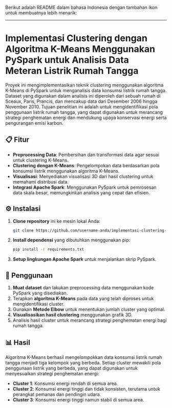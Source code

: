 Berikut adalah README dalam bahasa Indonesia dengan tambahan ikon untuk membuatnya lebih menarik:

---

# Implementasi Clustering dengan Algoritma K-Means Menggunakan PySpark untuk Analisis Data Meteran Listrik Rumah Tangga

Proyek ini mengimplementasikan teknik clustering menggunakan algoritma K-Means di PySpark untuk menganalisis data konsumsi listrik rumah tangga. Dataset yang digunakan dalam analisis ini diperoleh dari sebuah rumah di Sceaux, Paris, Prancis, dan mencakup data dari Desember 2006 hingga November 2010. Tujuan penelitian ini adalah untuk mengidentifikasi pola penggunaan listrik rumah tangga, yang dapat digunakan untuk merancang strategi penghematan energi dan mendukung upaya konservasi energi serta pengurangan emisi karbon.

## 📋 Fitur

- **Preprocessing Data**: Pembersihan dan transformasi data agar sesuai untuk clustering K-Means.
- **Clustering dengan K-Means**: Pengelompokan data berdasarkan pola konsumsi listrik menggunakan algoritma K-Means.
- **Visualisasi**: Menyediakan visualisasi 3D dari hasil clustering untuk memahami distribusi data.
- **Integrasi Apache Spark**: Menggunakan PySpark untuk pemrosesan data skala besar, memungkinkan analisis yang cepat dan efisien.

## ⚙️ Instalasi

1. **Clone repository** ini ke mesin lokal Anda:
    ```bash
    git clone https://github.com/username-anda/implementasi-clustering-kmeans-pyspark.git
    ```

2. **Install dependensi** yang dibutuhkan menggunakan pip:
    ```bash
    pip install -r requirements.txt
    ```

3. **Setup lingkungan Apache Spark** untuk menjalankan skrip PySpark.

## 🚀 Penggunaan

1. **Muat dataset** dan lakukan preprocessing data menggunakan kode PySpark yang disediakan.
2. Terapkan **algoritma K-Means** pada data yang telah diproses untuk mengidentifikasi cluster.
3. Gunakan **Metode Elbow** untuk menentukan jumlah cluster yang optimal.
4. **Visualisasikan hasil clustering** menggunakan grafik 3D.
5. Analisis hasil cluster untuk merancang strategi penghematan energi bagi rumah tangga.

## 📊 Hasil

Algoritma K-Means berhasil mengelompokkan data konsumsi listrik rumah tangga menjadi tiga kelompok yang berbeda. Setiap cluster mewakili pola penggunaan listrik yang berbeda, yang dapat digunakan untuk menyesuaikan strategi penghematan energi:
- **Cluster 1**: Konsumsi energi rendah di semua area.
- **Cluster 2**: Konsumsi energi tinggi dan tidak konsisten, terutama untuk perangkat pemanas dan pendingin udara.
- **Cluster 3**: Konsumsi energi tinggi namun stabil di semua area.

